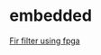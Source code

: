 # embedded

[Fir filter using fpga](https://www.hackster.io/whitney-knitter/dsp-for-fpga-simple-fir-filter-in-verilog-91208d)

